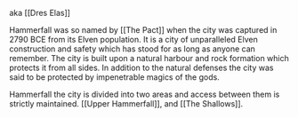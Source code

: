 aka [[Dres Elas]]

Hammerfall was so named by [[The Pact]] when the city was captured in 2790 BCE from its Elven population. It is a city of unparalleled Elven construction and safety which has stood for as long as anyone can remember. The city is built upon a natural harbour and rock formation which protects it from all sides. In addition to the natural defenses the city was said to be protected by impenetrable magics of the gods.

Hammerfall the city is divided into two areas and access between them is strictly maintained.
[[Upper Hammerfall]], and [[The Shallows]].